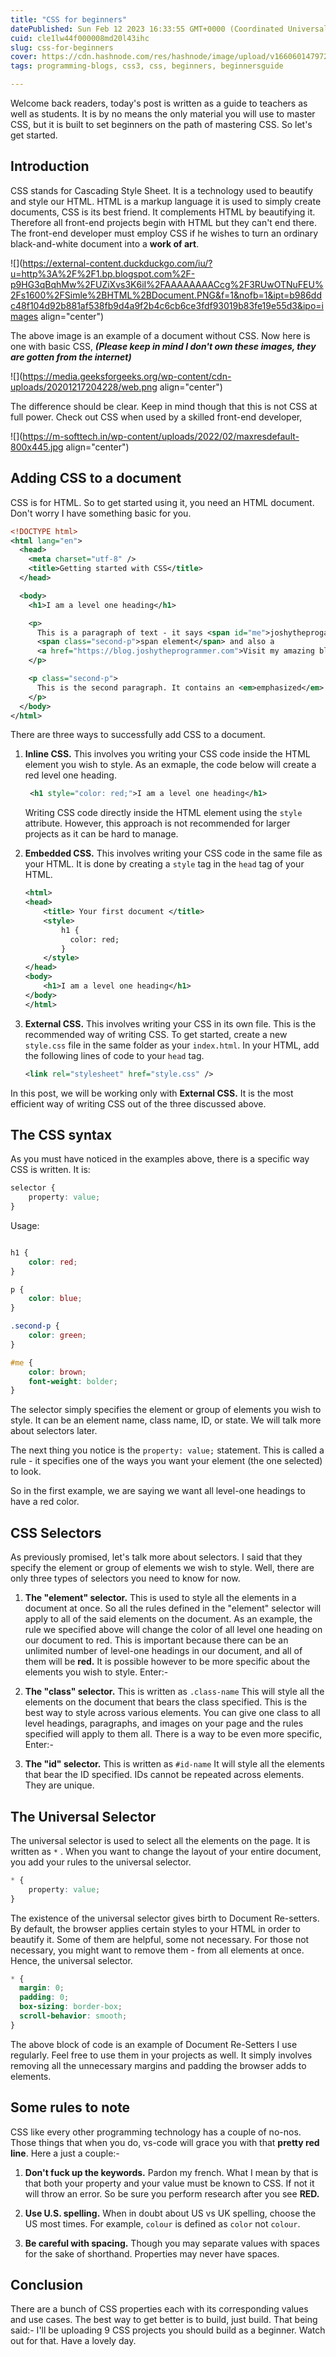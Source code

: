 ```yaml
---
title: "CSS for beginners"
datePublished: Sun Feb 12 2023 16:33:55 GMT+0000 (Coordinated Universal Time)
cuid: cle1lw44f000008md20l43ihc
slug: css-for-beginners
cover: https://cdn.hashnode.com/res/hashnode/image/upload/v1660601479728/tCd0hFkE2.png
tags: programming-blogs, css3, css, beginners, beginnersguide

---
```


Welcome back readers, today's post is written as a guide to teachers as well as students. It is by no means the only material you will use to master CSS, but it is built to set beginners on the path of mastering CSS. So let's get started.

## Introduction

CSS stands for Cascading Style Sheet. It is a technology used to beautify and style our HTML. HTML is a markup language it is used to simply create documents, CSS is its best friend. It complements HTML by beautifying it. Therefore all front-end projects begin with HTML but they can't end there. The front-end developer must employ CSS if he wishes to turn an ordinary black-and-white document into a **work of art**.

![](https://external-content.duckduckgo.com/iu/?u=http%3A%2F%2F1.bp.blogspot.com%2F-p9HG3qBqhMw%2FUZiXvs3K6iI%2FAAAAAAAACcg%2F3RUwOTNuFEU%2Fs1600%2FSimle%2BHTML%2BDocument.PNG&f=1&nofb=1&ipt=b986ddc48f104d92b881af538fb9d4a9f2b4c6cb6ce3fdf93019b83fe19e55d3&ipo=images align="center")

The above image is an example of a document without CSS. Now here is one with basic CSS, ***(Please keep in mind I don't own these images, they are gotten from the internet)***

![](https://media.geeksforgeeks.org/wp-content/cdn-uploads/20201217204228/web.png align="center")

The difference should be clear. Keep in mind though that this is not CSS at full power. Check out CSS when used by a skilled front-end developer,

![](https://m-softtech.in/wp-content/uploads/2022/02/maxresdefault-800x445.jpg align="center")

## Adding CSS to a document

CSS is for HTML. So to get started using it, you need an HTML document. Don't worry I have something basic for you.

```xml
<!DOCTYPE html>
<html lang="en">
  <head>
    <meta charset="utf-8" />
    <title>Getting started with CSS</title>
  </head>

  <body>
    <h1>I am a level one heading</h1>

    <p>
      This is a paragraph of text - it says <span id="me">joshytheprogammer is awesome</span>.  In the text is a
      <span class="second-p">span element</span> and also a
      <a href="https://blog.joshytheprogrammer.com">Visit my amazing blog</a>.
    </p>

    <p class="second-p">
      This is the second paragraph. It contains an <em>emphasized</em> element. <em>Why haven't you shared this with you friends?</em>
    </p>
  </body>
</html>
```

There are three ways to successfully add CSS to a document.

1. **Inline CSS.** This involves you writing your CSS code inside the HTML element you wish to style. As an exmaple, the code below will create a red level one heading.
    
    ```xml
     <h1 style="color: red;">I am a level one heading</h1>
    ```
    
    Writing CSS code directly inside the HTML element using the `style` attribute. However, this approach is not recommended for larger projects as it can be hard to manage.
    
2. **Embedded CSS.** This involves writing your CSS code in the same file as your HTML. It is done by creating a `style` tag in the `head` tag of your HTML.
    
    ```xml
    <html>
    <head>
        <title> Your first document </title>
        <style> 
            h1 {
              color: red;
            }
        </style>
    </head>
    <body>
        <h1>I am a level one heading</h1>
    </body>
    </html>
    ```
    
3. **External CSS.** This involves writing your CSS in its own file. This is the recommended way of writing CSS. To get started, create a new `style.css` file in the same folder as your `index.html`. In your HTML, add the following lines of code to your `head` tag.
    
    ```xml
    <link rel="stylesheet" href="style.css" />
    ```
    

In this post, we will be working only with **External CSS.** It is the most efficient way of writing CSS out of the three discussed above.

## The CSS syntax

As you must have noticed in the examples above, there is a specific way CSS is written. It is:

```css
selector {
    property: value;
}
```

Usage:

```css

h1 {
    color: red;
}

p {
    color: blue;
}

.second-p {
    color: green;
}

#me {
    color: brown;
    font-weight: bolder;
}
```

The selector simply specifies the element or group of elements you wish to style. It can be an element name, class name, ID, or state. We will talk more about selectors later.

The next thing you notice is the `property: value;` statement. This is called a rule - it specifies one of the ways you want your element (the one selected) to look.

So in the first example, we are saying we want all level-one headings to have a red color.

## CSS Selectors

As previously promised, let's talk more about selectors. I said that they specify the element or group of elements we wish to style. Well, there are only three types of selectors you need to know for now.

1. **The "element" selector.** This is used to style all the elements in a document at once. So all the rules defined in the "element" selector will apply to all of the said elements on the document. As an example, the rule we specified above will change the color of all level one heading on our document to red. This is important because there can be an unlimited number of level-one headings in our document, and all of them will be **red.** It is possible however to be more specific about the elements you wish to style. Enter:-
    
2. **The "class" selector.** This is written as `.class-name` This will style all the elements on the document that bears the class specified. This is the best way to style across various elements. You can give one class to all level headings, paragraphs, and images on your page and the rules specified will apply to them all. There is a way to be even more specific, Enter:-
    
3. **The "id" selector.** This is written as `#id-name` It will style all the elements that bear the ID specified. IDs cannot be repeated across elements. They are unique.
    

## The Universal Selector

The universal selector is used to select all the elements on the page. It is written as `*` . When you want to change the layout of your entire document, you add your rules to the universal selector.

```css
* {
    property: value;
}
```

The existence of the universal selector gives birth to Document Re-setters. By default, the browser applies certain styles to your HTML in order to beautify it. Some of them are helpful, some not necessary. For those not necessary, you might want to remove them - from all elements at once. Hence, the universal selector.

```css
* {
  margin: 0;
  padding: 0;
  box-sizing: border-box;
  scroll-behavior: smooth;
}
```

The above block of code is an example of Document Re-Setters I use regularly. Feel free to use them in your projects as well. It simply involves removing all the unnecessary margins and padding the browser adds to elements.

## Some rules to note

CSS like every other programming technology has a couple of no-nos. Those things that when you do, vs-code will grace you with that **pretty red line**. Here a just a couple:-

1. **Don't fuck up the keywords.** Pardon my french. What I mean by that is that both your property and your value must be known to CSS. If not it will throw an error. So be sure you perform research after you see **RED.**
    
2. **Use U.S. spelling.** When in doubt about US vs UK spelling, choose the US most times. For example, `colour` is defined as `color` not `colour`.
    
3. **Be careful with spacing.** Though you may separate values with spaces for the sake of shorthand. Properties may never have spaces.
    

## Conclusion

There are a bunch of CSS properties each with its corresponding values and use cases. The best way to get better is to build, just build. That being said:- I'll be uploading 9 CSS projects you should build as a beginner. Watch out for that. Have a lovely day.